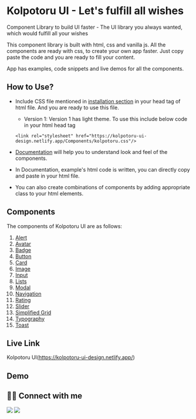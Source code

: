 # Kolpotoru UI - Let's fulfill all wishes

Component Library to build UI faster - The UI library you always wanted, which would fulfill all your wishes

This component library is built with html, css and vanilla js.
All the components are ready with css, to create your own app faster. Just copy paste the code and you are ready to fill your content.

App has examples, code snippets and live demos for all the components.

## How to Use?

- Include CSS file mentioned in [installation section](https://kolpotoru-ui-design.netlify.app/#installation) in your head tag of html file.
  And you are ready to use this file.

  - Version 1: Version 1 has light theme. To use this include below code in your html head tag

  `<link rel="stylesheet" href="https://kolpotoru-ui-design.netlify.app/Components/kolpotoru.css"/>`
    
            

- [Documentation](https://kolpotoru-ui-design.netlify.app/components/alert/alert) will help you to understand look and feel of the components.
- In Documentation, example's html code is written, you can directly copy and paste in your html file.
- You can also create combinations of components by adding appropriate class to your html elements.

## Components

The components of Kolpotoru UI are as follows:

  <ol>
    <li><a href="https://kolpotoru-ui-design.netlify.app/components/alert/alert">Alert</a></li>
    <li><a href="https://kolpotoru-ui-design.netlify.app/components/avatar/avatar">Avatar</a></li>
    <li><a href="https://kolpotoru-ui-design.netlify.app/components/badge/badge">Badge</a></li>
    <li><a href="https://kolpotoru-ui-design.netlify.app/components/button/button">Button</a></li>
    <li><a href="https://kolpotoru-ui-design.netlify.app/components/card/card">Card</a></li>
    <li><a href="https://kolpotoru-ui-design.netlify.app/components/responsiveimages/image">Image</a></li>
    <li><a href="https://kolpotoru-ui-design.netlify.app/components/input/input">Input</a></li>
    <li><a href="https://kolpotoru-ui-design.netlify.app/components/lists/list">Lists</a></li>
    <li><a href="https://kolpotoru-ui-design.netlify.app/components/modal/modal">Modal</a></li>
    <li><a href="https://kolpotoru-ui-design.netlify.app/components/navigation/navigation">Navigation</a></li>
    <li><a href="https://kolpotoru-ui-design.netlify.app/components/rating/rating">Rating</a></li>
    <li><a href="https://kolpotoru-ui-design.netlify.app/components/slider/slider">Slider</a></li>
    <li><a href="https://kolpotoru-ui-design.netlify.app/components/grid/grid">Simplified Grid</a></li>
    <li><a href="https://kolpotoru-ui-design.netlify.app/components/typography/typography">Typography</a></li>
    <li><a href="https://kolpotoru-ui-design.netlify.app/components/toast/toast">Toast</a></li>
  </ol>

  ## Live Link
  Kolpotoru UI(https://kolpotoru-ui-design.netlify.app/)

  ## Demo

## 👩‍💻 Connect with me

<a href="https://twitter.com/Ifullofsunshine"><img src="https://img.shields.io/badge/Twitter-1DA1F2?style=for-the-badge&logo=twitter&logoColor=white"/></a>
<a href="https://www.linkedin.com/in/saharanitaa1230dreamer/"><img src="https://img.shields.io/badge/LinkedIn-0077B5?style=for-the-badge&logo=linkedin&logoColor=white"/></a>
